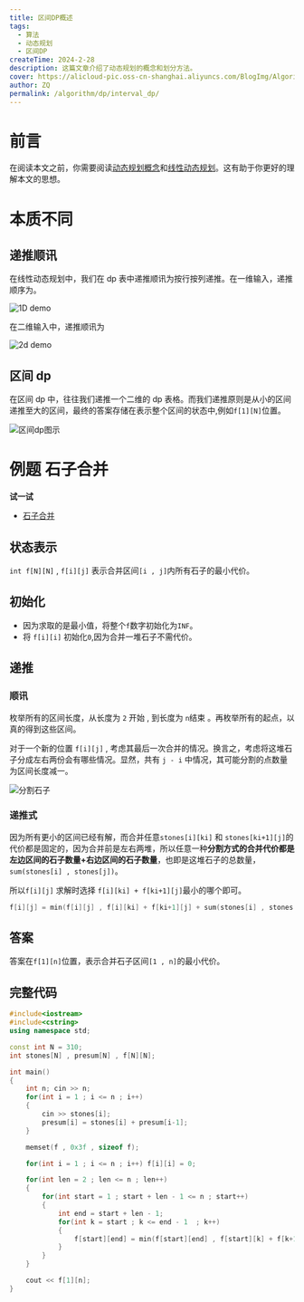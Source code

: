 ```yaml
---
title: 区间DP概述
tags:
  - 算法
  - 动态规划
  - 区间DP
createTime: 2024-2-28
description: 这篇文章介绍了动态规划的概念和划分方法。
cover: https://alicloud-pic.oss-cn-shanghai.aliyuncs.com/BlogImg/Algorithm/interval_dp/interval_dp_demo.png
author: ZQ
permalink: /algorithm/dp/interval_dp/
---
```


# 前言

在阅读本文之前，你需要阅读[动态规划概念](https://blog.zqzqsb.cn/2024/02/20/%E5%8A%A8%E6%80%81%E8%A7%84%E5%88%92%E6%A6%82%E5%BF%B5/)和[线性动态规划](<https://blog.zqzqsb.cn/2024/02/21/%E7%BA%BF%E6%80%A7%E5%8A%A8%E6%80%81%E8%A7%84%E5%88%92(%E4%B8%80)/>)。这有助于你更好的理解本文的思想。

# 本质不同

## 递推顺讯

在线性动态规划中，我们在 dp 表中递推顺讯为按行按列递推。在一维输入，递推顺序为。

![1D demo](https://alicloud-pic.oss-cn-shanghai.aliyuncs.com/BlogImg/Algorithm/interval_dp/1d_recurrence_demo.png)

在二维输入中，递推顺讯为

![2d demo](https://alicloud-pic.oss-cn-shanghai.aliyuncs.com/BlogImg/Algorithm/interval_dp/2d_recurrence_demo.png)

## 区间 dp

在区间 dp 中，往往我们递推一个二维的 dp 表格。而我们递推原则是从小的区间递推至大的区间，最终的答案存储在表示整个区间的状态中,例如`f[1][N]`位置。

![区间dp图示](https://alicloud-pic.oss-cn-shanghai.aliyuncs.com/BlogImg/Algorithm/interval_dp/interval_dp_demo.png)

# 例题 石子合并

**试一试**

- [石子合并](https://geniuscode.tech/problem/%E7%AE%97%E6%B3%95%E5%9F%BA%E7%A1%80-%E5%8A%A8%E6%80%81%E8%A7%84%E5%88%92-%E7%9F%B3%E5%AD%90%E5%90%88%E5%B9%B6)

## 状态表示

`int f[N][N]` , `f[i][j]` 表示合并区间`[i , j]`内所有石子的最小代价。

## 初始化

- 因为求取的是最小值，将整个`f`数字初始化为`INF`。
- 将 `f[i][i]` 初始化`0`,因为合并一堆石子不需代价。

## 递推

### 顺讯

枚举所有的区间长度，从长度为 `2` 开始 , 到长度为 `n`结束 。再枚举所有的起点，以真的得到这些区间。

对于一个新的位置 `f[i][j]` , 考虑其最后一次合并的情况。换言之，考虑将这堆石子分成左右两份会有哪些情况。显然，共有 `j - i` 中情况，其可能分割的点数量为区间长度减一。

![分割石子](https://alicloud-pic.oss-cn-shanghai.aliyuncs.com/BlogImg/Algorithm/interval_dp/stones_split.png)

### 递推式

因为所有更小的区间已经有解，而合并任意`stones[i][ki]` 和 `stones[ki+1][j]`的代价都是固定的，因为合并前是左右两堆，所以任意一种**分割方式的合并代价都是左边区间的石子数量+右边区间的石子数量**，也即是这堆石子的总数量，`sum(stones[i] , stones[j])`。

所以`f[i][j]` 求解时选择 `f[i][ki] + f[ki+1][j]`最小的哪个即可。

```c++
f[i][j] = min(f[i][j] , f[i][ki] + f[ki+1][j] + sum(stones[i] , stones[j]));
```

## 答案

答案在`f[1][n]`位置，表示合并石子区间`[1 , n]`的最小代价。

## 完整代码

```c++
#include<iostream>
#include<cstring>
using namespace std;

const int N = 310;
int stones[N] , presum[N] , f[N][N];

int main()
{
    int n; cin >> n;
    for(int i = 1 ; i <= n ; i++)
    {
        cin >> stones[i];
        presum[i] = stones[i] + presum[i-1];
    }

    memset(f , 0x3f , sizeof f);

    for(int i = 1 ; i <= n ; i++) f[i][i] = 0;

    for(int len = 2 ; len <= n ; len++)
    {
        for(int start = 1 ; start + len - 1 <= n ; start++)
        {
            int end = start + len - 1;
            for(int k = start ; k <= end - 1  ; k++)
            {
                f[start][end] = min(f[start][end] , f[start][k] + f[k+1][end] + presum[end] - presum[start-1]);
            }
        }
    }

    cout << f[1][n];
}
```
